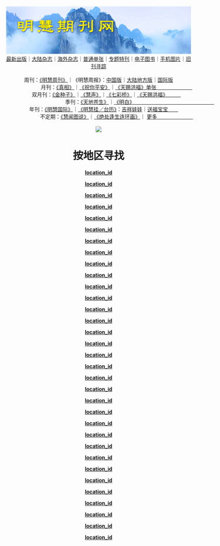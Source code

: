 <a id="user-content-1" class="anchor" aria-hidden="true" href="#1">
<a name="1" id="1" target="_blank"></a> <span id="1">
<a name="2" id="2" target="_blank"></a> <span id="2">
<a name="3" id="3" target="_blank"></a> <span id="3">
<a name="4" id="4" target="_blank"></a> <span id="4">
<a name="5" id="5" target="_blank"></a> <span id="5">
<a name="6" id="6" target="_blank"></a> <span id="6">
<a name="7" id="7" target="_blank"></a> <span id="7">
<a id="user-content-1" href="#1">
<div align="center">
<a target="_blank" href="https://github.com/19920513/djy/blob/master/gb/nsc413.md#1"><img src="https://github.com/pdf-edit/qikan/blob/master/mhqk.png?raw=true"></a><br>
<a href="https://github.com/pdf-edit/qikan/blob/master/display.aspx/category_id/8/page_1.md">最新出版</a>｜<a href="https://github.com/pdf-edit/qikan/blob/master/category.aspx/category/mainland/page_1.md">大陆杂志</a>｜<a href="https://github.com/pdf-edit/qikan/blob/master/category.aspx/category/overseas/page_1.md">海外杂志</a>｜<a href="https://github.com/pdf-edit/qikan/blob/master/display.aspx/category_id/4/guige_id/3/page_1.md">普通单张</a>｜<a href="https://github.com/pdf-edit/qikan/blob/master/category.aspx/category/zhuanti/page_1.md">专题特刊</a>｜<a href="https://github.com/pdf-edit/qikan/blob/master/display.aspx/category_id/6/meijie_id/2/page_1.md">电子图书</a>｜<a href="https://github.com/pdf-edit/qikan/blob/master/display.aspx/qikan_type_id/11075/page_1.md">手机图片</a>｜<a href="https://github.com/pdf-edit/qikan/blob/master/display.aspx/category_id/5/zhouqi_id/6/page_1.md">旧刊寻踪</a><a href="https://github.com/pdf-edit/qikan/blob/master/UpdatedArticles.aspx/page_1.md"></a>
<br>
<br>
周刊：<a href="https://github.com/pdf-edit/qikan/blob/master/display.aspx/qikan_type_id/5179/page_1.md">《明慧周刊》</a>｜《明慧周报》：<a href="https://github.com/pdf-edit/qikan/blob/master/display.aspx/qikan_type_id/5178/page_1.md">中国版</a>｜<a href="https://github.com/pdf-edit/qikan/blob/master/mainland.aspx/page_1.md">大陆地方版</a>｜<a href="https://github.com/pdf-edit/qikan/blob/master/display.aspx/qikan_type_id/5151">国际版</a><br>
月刊：<a href="https://github.com/pdf-edit/qikan/blob/master/display.aspx/qikan_type_id/5240/page_1.md">《真相》</a>｜<a href="https://github.com/pdf-edit/qikan/blob/master/display.aspx/qikan_type_id/11182/page_1.md">《祝你平安》</a>｜<a href="https://github.com/pdf-edit/qikan/blob/master/display.aspx/qikan_type_id/5360/keyword/E5/contain/true/page_1.md">《天赐洪福》单张　　　　　　　</a><br>
双月刊：<a href="https://github.com/pdf-edit/qikan/blob/master/display.aspx/qikan_type_id/7500/page_1.md">《金种子》</a>｜<a href="https://github.com/pdf-edit/qikan/blob/master/display.aspx/qikan_type_id/5638/page_1.md">《慧声》</a>｜<a href="https://github.com/pdf-edit/qikan/blob/master/display.aspx/qikan_type_id/7268/page_1.md">《七彩桥》</a>｜<a href="https://github.com/pdf-edit/qikan/blob/master/display.aspx/qikan_type_id/5360/keyword/E5/contain/false/page_1.md">《天赐洪福》　　　</a> <br>
季刊：<a href="https://github.com/pdf-edit/qikan/blob/master/display.aspx/qikan_type_id/5139/page_1.md">《天地苍生》</a>｜<a href="https://github.com/pdf-edit/qikan/blob/master/display.aspx/qikan_type_id/5140/page_1.md">《明白》　　　　　　　　　　　　　　　　</a><br>
年刊：<a href="https://github.com/pdf-edit/qikan/blob/master/display.aspx/qikan_type_id/10922/page_1.md">《明慧国际》</a>｜<a href="https://github.com/pdf-edit/qikan/blob/master/display.aspx/category_id/6/meijie_id/3/page_1.md">《明慧挂／台历》</a>：<a href="https://github.com/pdf-edit/qikan/blob/master/display.aspx/category_id/6/meijie_id/3/keyword/E5/page_1.md">吉祥娃娃</a>｜<a href="https://github.com/pdf-edit/qikan/blob/master/display.aspx/category_id/6/meijie_id/3/keyword/E9/page_1.md">送福宝宝　　</a><br> 
不定期：<a href="https://github.com/pdf-edit/qikan/blob/master/display.aspx/qikan_type_id/11185/page_1.md">《慧闻图说》</a>｜<a href="https://github.com/pdf-edit/qikan/blob/master/display.aspx/qikan_type_id/11131/page_1.md">《绝处逢生连环画》</a>｜ <a href="https://github.com/pdf-edit/qikan/blob/master/display.aspx/category_id/6/meijie_id/3/keyword/other/page_1.md">更多　　　　　　　</a> <br>
<br>
<a target="_blank" href="https://github.com/19920513/djy/blob/master/gb/nsc413.md#1"><img src="https://raw.githubusercontent.com/19920513/www/master/t/lh600.jpg"></a><br>
<h1><strong>按地区寻找</strong></h1><p align="center"><strong></strong></p>
<p align="center"><strong><a target="_blank" href="https://github.com/pdf-edit/qikan/blob/master/mainland.aspx/location_id/32/page_1.md#1">location_id</a></strong></p>
<p align="center"><strong><a target="_blank" href="https://github.com/pdf-edit/qikan/blob/master/mainland.aspx/location_id/27/page_1.md#1">location_id</a></strong></p>
<p align="center"><strong><a target="_blank" href="https://github.com/pdf-edit/qikan/blob/master/mainland.aspx/location_id/29/page_1.md#1">location_id</a></strong></p>
<p align="center"><strong><a target="_blank" href="https://github.com/pdf-edit/qikan/blob/master/mainland.aspx/location_id/30/page_1.md#1">location_id</a></strong></p>
<p align="center"><strong><a target="_blank" href="https://github.com/pdf-edit/qikan/blob/master/mainland.aspx/location_id/24/page_1.md#1">location_id</a></strong></p>
<p align="center"><strong><a target="_blank" href="https://github.com/pdf-edit/qikan/blob/master/mainland.aspx/location_id/26/page_1.md#1">location_id</a></strong></p>
<p align="center"><strong><a target="_blank" href="https://github.com/pdf-edit/qikan/blob/master/mainland.aspx/location_id/6/page_1.md#1">location_id</a></strong></p>
<p align="center"><strong><a target="_blank" href="https://github.com/pdf-edit/qikan/blob/master/mainland.aspx/location_id/31/page_1.md#1">location_id</a></strong></p>
<p align="center"><strong><a target="_blank" href="https://github.com/pdf-edit/qikan/blob/master/mainland.aspx/location_id/21/page_1.md#1">location_id</a></strong></p>
<p align="center"><strong><a target="_blank" href="https://github.com/pdf-edit/qikan/blob/master/mainland.aspx/location_id/22/page_1.md#1">location_id</a></strong></p>
<p align="center"><strong><a target="_blank" href="https://github.com/pdf-edit/qikan/blob/master/mainland.aspx/location_id/25/page_1.md#1">location_id</a></strong></p>
<p align="center"><strong><a target="_blank" href="https://github.com/pdf-edit/qikan/blob/master/mainland.aspx/location_id/23/page_1.md#1">location_id</a></strong></p>
<p align="center"><strong><a target="_blank" href="https://github.com/pdf-edit/qikan/blob/master/mainland.aspx/location_id/28/page_1.md#1">location_id</a></strong></p>
<p align="center"><strong><a target="_blank" href="https://github.com/pdf-edit/qikan/blob/master/mainland.aspx/location_id/9/page_1.md#1">location_id</a></strong></p>
<p align="center"><strong><a target="_blank" href="https://github.com/pdf-edit/qikan/blob/master/mainland.aspx/location_id/8/page_1.md#1">location_id</a></strong></p>
<p align="center"><strong><a target="_blank" href="https://github.com/pdf-edit/qikan/blob/master/mainland.aspx/location_id/7/page_1.md#1">location_id</a></strong></p>
<p align="center"><strong><a target="_blank" href="https://github.com/pdf-edit/qikan/blob/master/mainland.aspx/location_id/4/page_1.md#1">location_id</a></strong></p>
<p align="center"><strong><a target="_blank" href="https://github.com/pdf-edit/qikan/blob/master/mainland.aspx/location_id/2/page_1.md#1">location_id</a></strong></p>
<p align="center"><strong><a target="_blank" href="https://github.com/pdf-edit/qikan/blob/master/mainland.aspx/location_id/3/page_1.md#1">location_id</a></strong></p>
<p align="center"><strong><a target="_blank" href="https://github.com/pdf-edit/qikan/blob/master/mainland.aspx/location_id/5/page_1.md#1">location_id</a></strong></p>
<p align="center"><strong><a target="_blank" href="https://github.com/pdf-edit/qikan/blob/master/mainland.aspx/location_id/16/page_1.md#1">location_id</a></strong></p>
<p align="center"><strong><a target="_blank" href="https://github.com/pdf-edit/qikan/blob/master/mainland.aspx/location_id/17/page_1.md#1">location_id</a></strong></p>
<p align="center"><strong><a target="_blank" href="https://github.com/pdf-edit/qikan/blob/master/mainland.aspx/location_id/11/page_1.md#1">location_id</a></strong></p>
<p align="center"><strong><a target="_blank" href="https://github.com/pdf-edit/qikan/blob/master/mainland.aspx/location_id/13/page_1.md#1">location_id</a></strong></p>
<p align="center"><strong><a target="_blank" href="https://github.com/pdf-edit/qikan/blob/master/mainland.aspx/location_id/10/page_1.md#1">location_id</a></strong></p>
<p align="center"><strong><a target="_blank" href="https://github.com/pdf-edit/qikan/blob/master/mainland.aspx/location_id/12/page_1.md#1">location_id</a></strong></p>
<p align="center"><strong><a target="_blank" href="https://github.com/pdf-edit/qikan/blob/master/mainland.aspx/location_id/15/page_1.md#1">location_id</a></strong></p>
<p align="center"><strong><a target="_blank" href="https://github.com/pdf-edit/qikan/blob/master/mainland.aspx/location_id/14/page_1.md#1">location_id</a></strong></p>
<p align="center"><strong><a target="_blank" href="https://github.com/pdf-edit/qikan/blob/master/mainland.aspx/location_id/20/page_1.md#1">location_id</a></strong></p>
<p align="center"><strong><a target="_blank" href="https://github.com/pdf-edit/qikan/blob/master/mainland.aspx/location_id/19/page_1.md#1">location_id</a></strong></p>
<p align="center"><strong><a target="_blank" href="https://github.com/pdf-edit/qikan/blob/master/mainland.aspx/location_id/18/page_1.md#1">location_id</a></strong></p>
<p align="center"><strong><a target="_blank" href="https://github.com/pdf-edit/qikan/blob/master/mainland.aspx/location_id/33/page_1.md#1">location_id</a></strong></p>
<p align="center"><strong><a target="_blank" href="https://github.com/pdf-edit/qikan/blob/master/mainland.aspx/location_id/34/page_1.md#1">location_id</a></strong></p>

